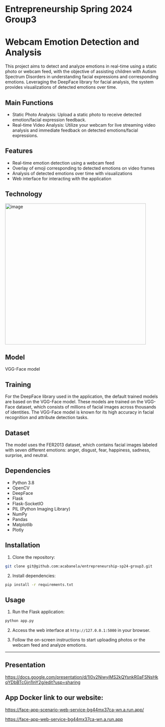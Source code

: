 # Entrepreneurship Spring 2024 Group3

# Webcam Emotion Detection and Analysis

This project aims to detect and analyze emotions in real-time using a static photo or webcam feed, with the objective of assisting children with Autism Spectrum Disorders in understanding facial expressions and corresponding emotions. Leveraging the DeepFace library for facial analysis, the system provides visualizations of detected emotions over time.

## Main Functions

- Static Photo Analysis: Upload a static photo to receive detected emotion/facial expression feedback.
- Real-time Video Analysis: Utilize your webcam for live streaming video analysis and immediate feedback on detected emotions/facial expressions.

## Features

- Real-time emotion detection using a webcam feed
- Overlay of emoji corresponding to detected emotions on video frames
- Analysis of detected emotions over time with visualizations
- Web interface for interacting with the application

## Technology

<img width="458" alt="image" src="https://github.com/acabanela/entrepreneurship-sp24-group3/assets/138199384/d30a0203-21d3-4c96-ba28-f90ca146bbe4">


  ## Model
  VGG-Face model

  ## Training
  For the DeepFace library used in the application, the default trained models are based on the VGG-Face model. These models are trained on the VGG-Face dataset, which consists of millions of facial images across thousands of identities. The VGG-Face model is known for its high accuracy in facial recognition and attribute detection tasks. 
## Dataset
The model uses the FER2013 dataset, which contains facial images labeled with seven different emotions: anger, disgust, fear, happiness, sadness, surprise, and neutral.

## Dependencies

- Python 3.8
- OpenCV
- DeepFace
- Flask
- Flask-SocketIO
- PIL (Python Imaging Library)
- NumPy
- Pandas
- Matplotlib
- Plotly

## Installation

1. Clone the repository:

```bash
git clone git@github.com:acabanela/entrepreneurship-sp24-group3.git
```

2. Install dependencies:

```bash
pip install -r requirements.txt
```

## Usage

1. Run the Flask application:

```bash
python app.py
```

2. Access the web interface at `http://127.0.0.1:5000` in your browser.

3. Follow the on-screen instructions to start uploading photos or the webcam feed and analyze emotions.

---

## Presentation

https://docs.google.com/presentation/d/1l0v2NiwyiMS2kQYsnkR0aFSNsHkqYDbBTcGjn1lnY2g/edit?usp=sharing

## App Docker link to our website: 

https://face-app-scenario-web-service-bg44mx37ca-wn.a.run.app/

https://face-app-web-service-bg44mx37ca-wn.a.run.app
